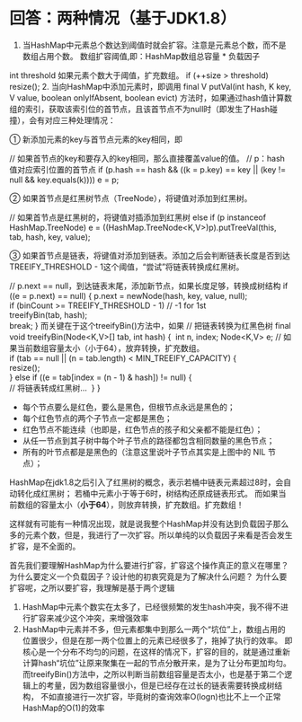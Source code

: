 
回答：两种情况（基于JDK1.8）
===

1. 当HashMap中元素总个数达到阈值时就会扩容。注意是元素总个数，而不是数组占用个数。
数组扩容阈值,即：HashMap数组总容量 * 负载因子

int threshold
如果元素个数大于阈值，扩充数组。
if (++size > threshold)  
    resize();
2. 当向HashMap中添加元素时，即调用
final V putVal(int hash, K key, V value, boolean onlyIfAbsent, boolean evict)
方法时，如果通过hash值计算数组的索引，获取该索引位的首节点，且该首节点不为null时（即发生了Hash碰撞），会有对应三种处理情况：

 ① 新添加元素的key与首节点元素的key相同，即

// 如果首节点的key和要存入的key相同，那么直接覆盖value的值。
// p：hash值对应索引位置的首节点
if (p.hash == hash && ((k = p.key) == key || (key != null && key.equals(k))))
    e = p;

② 如果首节点是红黑树节点（TreeNode），将键值对添加到红黑树。

// 如果首节点是红黑树的，将键值对插添加到红黑树
else if (p instanceof HashMap.TreeNode)
    e = ((HashMap.TreeNode<K,V>)p).putTreeVal(this, tab, hash, key, value);

③ 如果首节点是链表，将键值对添加到链表。添加之后会判断链表长度是否到达TREEIFY_THRESHOLD - 1这个阈值，“尝试”将链表转换成红黑树。

// p.next == null，到达链表末尾，添加新节点，如果长度足够，转换成树结构
if ((e = p.next) == null) {
    p.next = newNode(hash, key, value, null);  
    if (binCount >= TREEIFY_THRESHOLD - 1) // -1 for 1st  
        treeifyBin(tab, hash);  
    break;
}
而关键在于这个treeifyBin()方法中，如果
// 把链表转换为红黑色树
final void treeifyBin(Node<K,V>[] tab, int hash) {
​    int n, index; Node<K,V> e;  // 如果当前数组容量太小（小于64），放弃转换，扩充数组。  
​    if (tab == null || (n = tab.length) < MIN_TREEIFY_CAPACITY) {  
​        resize();  
​    } else if ((e = tab[index = (n - 1) & hash]) != null) {  
​        // 将链表转成红黑树...
​    }
}

* 每个节点要么是红色，要么是黑色，但根节点永远是黑色的；
* 每个红色节点的两个子节点一定都是黑色；
* 红色节点不能连续（也即是，红色节点的孩子和父亲都不能是红色）；
* 从任一节点到其子树中每个叶子节点的路径都包含相同数量的黑色节点；
* 所有的叶节点都是是黑色的（注意这里说叶子节点其实是上图中的 NIL 节点）；

HashMap在jdk1.8之后引入了红黑树的概念，表示若桶中链表元素超过8时，会自动转化成红黑树；
若桶中元素小于等于6时，树结构还原成链表形式。
而如果当前数组的容量太小（**小于64**），则放弃转换，扩充数组。扩充数组！

这样就有可能有一种情况出现，就是说我整个HashMap并没有达到负载因子那么多的元素个数，但是，我进行了一次扩容。所以单纯的以负载因子来看是否会发生扩容，是不全面的。

首先我们要理解HashMap为什么要进行扩容，扩容这个操作真正的意义在哪里？为什么要定义一个负载因子？设计他的初衷究竟是为了解决什么问题？
为什么要扩容呢，之所以要扩容，我理解是基于两个逻辑

1. HashMap中元素个数实在太多了，已经很频繁的发生hash冲突，我不得不进行扩容来减少这个冲突，来增强效率
2. HashMap中元素并不多，但元素都集中到那么一两个“坑位”上，数组占用的位置很少，但是在那一两个位置上的元素已经很多了，拖掉了执行的效率。
即核心是一个分布不均匀的问题，在这样的情况下，扩容的目的，就是通过重新计算hash“坑位”让原来聚集在一起的节点分散开来，是为了让分布更加均匀。
而treeifyBin()方法中，之所以判断当前数组容量是否太小，也是基于第二个逻辑上的考量，因为数组容量很小，但是已经存在过长的链表需要转换成树结构，
不如直接进行一次扩容，毕竟树的查询效率O(logn)也比不上一个正常HashMap的O(1)的效率
